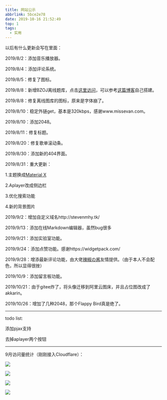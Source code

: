 ```yaml
---
title: 网站公示
abbrlink: 5bce2e78
date: 2019-10-16 21:52:49
top: 1
tags:
  - 实用
---
```


以后有什么更新会写在里面：

2019/8/2：添加音乐播放器。

2019/8/4：添加评论系统。

2019/8/5：修复了图标。

2019/8/8：新增BZOJ离线题库，点击[这里访问](https://gaisaiyuno.github.io/bzojch/)，可以参考[这篇博客](https://gaisaiyuno.github.io/archives/a8911f80.html)自己搭建。

2019/8/8：修复离线图库的图标，原来是字体崩了。

2019/8/10：稳定外链get，基本是320kbps，感谢www.missevan.com。

2019/8/10：添加2048。

2019/8/11：修复标题。

2019/8/20：修复歌单滚动条。

2019/8/30：添加新的404界面。

2019/8/31：重大更新：

1.主题换成[Material X](https://xaoxuu.com/wiki/material-x/)

2.Aplayer改成侧边栏

3.优化搜索功能

4.新的背景图片

2019/9/2：增加自定义域名http://stevenmhy.tk/

2019/9/13：添加在线Markdown编辑器，虽然bug很多

2019/9/21：添加实验室功能。

2019/9/24：添加点赞功能。感谢https://widgetpack.com/

2019/9/28：增添最新评论功能，由大佬[辣椒の酱](https://removeif.github.io/2019/09/13/%E5%8D%9A%E5%AE%A2%E4%B8%ADgitalk%E6%9C%80%E6%96%B0%E8%AF%84%E8%AE%BA%E7%9A%84%E8%8E%B7%E5%8F%96.html)友情提供。（由于本人不会配色，所以显得很挫）

2019/10/9：添加留言板功能。

2019/10/21：由于gitee炸了，将头像迁移到阿里云图床，并且占位图改成了akkarin。

2019/10/26：增加了几种2048，那个Flappy Bird真是绝了。

-----------

todo list:

添加pjax支持

去掉aplayer两个按钮

-----------

9月访问量统计（刚刚接入Cloudflare）：

![](https://cdn.jsdelivr.net/gh/GaisaiYuno/imghost/20190930230715.PNG)

![](https://cdn.jsdelivr.net/gh/GaisaiYuno/imghost/20190930230830.PNG)

![](https://cdn.jsdelivr.net/gh/GaisaiYuno/imghost/20190930230747.PNG)

![](https://cdn.jsdelivr.net/gh/GaisaiYuno/imghost/20190930230917.PNG)
